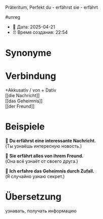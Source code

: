 Präteritum, Perfekt
du - erfährst
sie - erfährt

#unreg
- 📍 Дата: 2025-04-21
- ⏰ Время создания: 22:54
# Synonyme

# Verbindung 
+Akkusativ / von + Dativ  
[[die Nachricht]]  
[[das Geheimnis]]  
[[der Freund]]
# Beispiele
🔹 **Du erfährst eine interessante Nachricht.**  
(Ты узнаёшь интересную новость.)

🔹 **Sie erfährt alles von ihrem Freund.**  
(Она всё узнаёт от своего друга.)

🔹 **Ich erfahre das Geheimnis durch Zufall.**  
(Я случайно узнаю секрет.)
# Übersetzung
узнавать, получать информацию